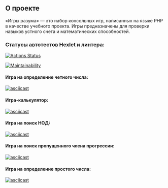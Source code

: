## О проекте
&laquo;Игры разума&raquo;&nbsp;&mdash; это набор консольных игр, написанных на&nbsp;языке PHP в&nbsp;качестве учебного проекта. Игры предназначены для проверки навыков устного счета и&nbsp;математических способностей.

### Статусы автотестов Hexlet и линтера:
[![Actions Status](https://github.com/sokoloff-rv/php-project-lvl1/workflows/hexlet-check/badge.svg)](https://github.com/sokoloff-rv/php-project-lvl1/actions)

[![Maintainability](https://api.codeclimate.com/v1/badges/0344a74abb4a867ac0dc/maintainability)](https://codeclimate.com/github/sokoloff-rv/php-project-lvl1/maintainability)

#### Игра на определение четного числа:
[![asciicast](https://asciinema.org/a/597199.svg)](https://asciinema.org/a/597199)

#### Игра-калькулятор:
[![asciicast](https://asciinema.org/a/597201.svg)](https://asciinema.org/a/597201)

#### Игра на поиск НОД:
[![asciicast](https://asciinema.org/a/597206.svg)](https://asciinema.org/a/597206)

#### Игра на поиск пропущенного члена прогрессии:
[![asciicast](https://asciinema.org/a/597338.svg)](https://asciinema.org/a/597338)

#### Игра на определение простого числа:
[![asciicast](https://asciinema.org/a/597340.svg)](https://asciinema.org/a/597340)
